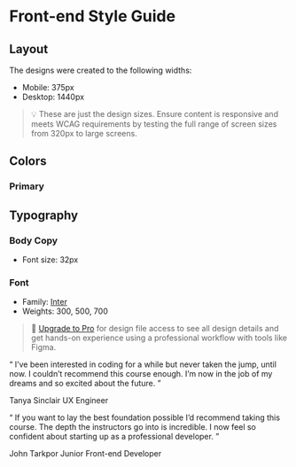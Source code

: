 # Front-end Style Guide

## Layout

The designs were created to the following widths:

- Mobile: 375px
- Desktop: 1440px

> 💡 These are just the design sizes. Ensure content is responsive and meets WCAG requirements by testing the full range of screen sizes from 320px to large screens.

## Colors

### Primary

## Typography

### Body Copy

- Font size: 32px

### Font

- Family: [Inter](https://fonts.google.com/specimen/Inter)
- Weights: 300, 500, 700

> 💎 [Upgrade to Pro](https://www.frontendmentor.io/pro?ref=style-guide) for design file access to see all design details and get hands-on experience using a professional workflow with tools like Figma.

“ I’ve been interested in coding for a while but never taken the jump, until now.
I couldn’t recommend this course enough. I’m now in the job of my dreams and so
excited about the future. ”

Tanya Sinclair
UX Engineer

“ If you want to lay the best foundation possible I’d recommend taking this course.
The depth the instructors go into is incredible. I now feel so confident about
starting up as a professional developer. ”

John Tarkpor
Junior Front-end Developer
